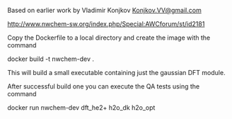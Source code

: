 
Based on earlier work by Vladimir Konjkov <Konjkov.VV@gmail.com>
 
 http://www.nwchem-sw.org/index.php/Special:AWCforum/st/id2181

Copy the Dockerfile to a local directory and create the image with the command
 
 docker build -t nwchem-dev .
 
This will build a small executable containing just the gaussian DFT module.
 
After successful build one you can execute the QA tests using the command

 docker run nwchem-dev dft_he2+ h2o_dk h2o_opt

